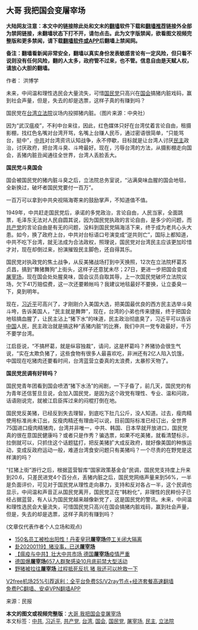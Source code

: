  <h2>大哥 我把国会变屠宰场</h2> <p class="notice"><b>大陆网友注意：本文中的链接除此处和文末的<a href="https://github.com/bannedbook/fanqiang" >翻墙</a>软件下载和<a href="https://github.com/killgcd/justmysocks/blob/master/README.md">翻墙推荐</a>链接外全部为禁网链接，未翻墙状态下打不开，请勿点击。此为文字版禁闻，欲看图文视频完整版和更多禁闻，请下载<a href="https://github.com/bannedbook/fanqiang">翻墙软件或APP</a>后翻墙上禁闻网。</p><p>备注：翻墙看新闻非常安全，翻墙以真实身份发表敏感言论有一定风险，但只看不说则没有任何风险，翻的人太多，政府管不过来，也不管。信息自由是天赋人权，请放心大胆的翻墙。</b></p>  <div class="entry"> <p>作者： 洪博学</p> <p id="summary">未来，中间温和理性选民会大量流失，可惜<a href="https://www.bannedbook.org/bnews/tag/%e5%9b%bd%e6%b0%91%e5%85%9a/" class="st_tag internal_tag" rel="tag" title="标签 国民党 下的日志">国民党</a>只高兴在<a href="https://www.bannedbook.org/bnews/tag/%e5%9b%bd%e4%bc%9a/" class="st_tag internal_tag" rel="tag" title="标签 国会 下的日志">国会</a>搞猪内脏戏码，赢到社会声量，但是，失去的却是选票，这样子真的有赚到吗？</p> <p id="conimg">国民党在<a href="https://www.bannedbook.org/bnews/tag/%e5%8f%b0%e6%b9%be/" class="st_tag internal_tag" rel="tag" title="标签 台湾 下的日志">台湾</a><a href="https://www.bannedbook.org/bnews/tag/%E7%AB%8B%E6%B3%95%E9%99%A2/" class="st_tag internal_tag" rel="tag" title="标签 立法院 下的日志">立法院</a>议场内投掷猪内脏。（图片来源：中央社）</p> <p>因为“武汉瘟疫”，不利中台来往，因此，红色媒体只好在台湾仗着言论自由，租摄影棚，找红色名嘴对台湾开骂，名嘴上台赚人民币，通过密语很简单，“只能骂台，挺中”，<a href="https://www.bannedbook.org/bnews/tag/%e4%b8%ad%e5%85%b1/" class="st_tag internal_tag" rel="tag" title="标签 中共 下的日志">中共</a>对台湾资讯认知战争，永不停歇，目标就是让台湾人讨厌<a href="https://www.bannedbook.org/bnews/tag/%e6%b0%91%e4%b8%bb/" class="st_tag internal_tag" rel="tag" title="标签 民主 下的日志">民主</a>政治，讨厌政府，把台湾斗臭、斗垮最好。现在，污辱台湾的方法，从摄影棚走向国会，丢猪内脏丑闻通往全世界，台湾人丢脸丢大。</p>  <p><strong>国民党斗臭国会</strong></p> <p>国会被国民党的猪内脏斗臭之后，立法院总务室说，“沾满臭味血腥的国会地毯，全新换过，破坏者国民党要付一百万”。</p> <p>一百万可以拿到中共央视隔海寄来的鼓励掌声，不知道值不值。</p> <p>1949年，中共赶走国民党后，承诺的多党政治，言论自由，人民当家，全面跳票，毛泽东无法对人民自圆其说，因为国民党执政的言论自由，是多少的问题，而<a href="https://www.bannedbook.org/bnews/tag/%e5%85%b1%e4%ba%a7%e5%85%9a/" class="st_tag internal_tag" rel="tag" title="标签 共产党 下的日志">共产党</a>的言论自由是有无的问题，没料到国民党隔海活下来，终于成为老共心头大患。如今，换了政府上台，中共对台标语口号演变成“逆共则亡”，国际上都知道，中共不吃下台湾，就无法成为合法政权，照理说，国民党对台湾民主应该更加珍惜才对，现在却倒过来，扮演摧毁民主脚色，还自得其乐。</p>  <p>国民党对执政党的焦土战争，从反美猪战场打到中天换照，12次在立法院杯葛苏贞昌，搞到“舞猪舞狗”上街头，这样子还意犹未尽；27日，更进一步把国会变成<a href="https://www.bannedbook.org/bnews/tag/%E5%B1%A0%E5%AE%B0%E5%9C%BA/" class="st_tag internal_tag" rel="tag" title="标签 屠宰场 下的日志">屠宰场</a>，现在国会处处腥臭味，国会议员自取其辱，上一次国民党破坏立法院议场，欠下41万赔偿费，这一次还要赖帐吗？我建议地毯最好不要换，让立委臭一下，臭到明年。</p> <p>现在，<a href="https://www.bannedbook.org/bnews/tag/%e4%b9%a0%e8%bf%91%e5%b9%b3/" class="st_tag internal_tag" rel="tag" title="标签 习近平 下的日志">习近平</a>可高兴了，才刚刚介入美国大选，把美国最优良的西方民主选举斗臭斗垮，告诉美国人，“民主就是舞弊”，现在，台湾的小弟也传来捷报，终于把国会地毯搞血腥了，让民主沾上“猪下水”的味道，民主政治彻底臭了，习近平可以告诉<span class='wp_keywordlink_affiliate'><a href="https://www.bannedbook.org/" title="中国" target="_blank">中国</a></span>人民，民主政治就是搞这种“丢猪内脏”的比赛，我们中共一党专政最好，千万不要学台湾。</p> <p>江启臣说，“不搞杯葛，就是纵容独裁”，请问，这是杯葛吗？养猪协会很生气说，“实在太欺负猪了，这些食物有很多人最喜欢吃，非洲还有2亿人陷入饥饿，中国现在吃猪肉还要看时间，台湾蓝营立委真的太浪费，太暴殄天物了。</p> <p><strong>国民党民调有好转吗？</strong></p>  <p>国民党青年团看到国会喷洒“猪下水汤”的闹剧，一下子昏了，前几天，国民党的有为青年还信誓旦旦说，会加入国民党，是因为这个政党有理性、专业、温和问政，话语刚说完，就被江启臣挥过来的闷棍打倒在地。</p> <p>国民党反美猪，已经反到失去理智，到底吃下肚几公斤，没人知道。过去，瘦肉精使用标准尚未订出，反瘦肉精还有理由可以说，目前国际标准已经订出，全世界75国进口瘦肉精猪肉，台湾并非唯一，中共、韩国、日本早就开放进口，国民党真的很在意国民健康吗？或者只是作秀？骗选票，如果不吃美猪，就看清楚标示，拉倒就可以，只抓住这个话题猛打，把反美猪扩大成反政府，就好像美国的种族运动，变成反政府运动一般，难道台湾食安问题只有美猪吗？一个尽责的在野党是这样演的吗？</p> <p>“扛猪上街”游行之后，根据蓝营智库“国家政策基金会”民调，国民党支持度上升来到20.6，只差民进党4个百分点，丢猪内脏之后，国民党网络声量来到56%，一半是负面评价，可见对于国民党从理性走向暴力，支持和反对各占一半，这个民调也显示，中间温和声音正从国民党离开，国民党正在“韩粉化”，非理性的民粹份子已经占据蓝营，有人认为国民党越来越像新党了，这是国民党的警讯。未来，中间温和理性选民会大量流失，可惜国民党只高兴在国会搞猪内脏戏码，赢到社会声量，但是，失去的却是选票，这样子真的有赚到吗？</p> <p>(文章仅代表作者个人立场和观点)</p>  <ul class='op-related-articles' title='相关阅读'> <li><a href='https://www.bannedbook.org/bnews/comments/20200809/1377316.html' target='_blank'>150名员工被检出阳性！丹麦皇冠<b>屠宰场</b>停工关闭大隔离</a></li> <li><a href='https://www.bannedbook.org/bnews/comments/20200119/1368099.html' target='_blank'>卦20200119】猪没事，已送<b>屠宰场</b></a></li> <li><a href='https://www.bannedbook.org/bnews/cbnews/20200630/1352906.html' target='_blank'>【瘟疫与中共】壮大中共市场 德国<b>屠宰场</b>疫情严重</a></li> <li><a href='https://www.bannedbook.org/bnews/baitai/20200619/1347445.html' target='_blank'>德国爆<b>屠宰场</b>657人群聚感染10月底前禁大型活动</a></li> <li><a href='https://www.bannedbook.org/bnews/funmedia/20200609/1342086.html' target='_blank'>野猪被拉往<b>屠宰场</b> 过程抵死反抗 猪 我还可以抢救一下</a></li> </ul> <p class="texttj"> <a href="https://github.com/bannedbook/fanqiang/wiki/V2ray%E6%9C%BA%E5%9C%BA" target="_blank">V2free机场25%引荐返利：全平台免费SS/V2ray节点+经济套餐高速翻墙</a><br/> <a href="https://github.com/bannedbook/fanqiang/wiki/%E7%A6%81%E9%97%BB%E7%BD%91%E5%AE%89%E5%8D%93%E7%BF%BB%E5%A2%99%E6%96%B0%E9%97%BBAPP" target="_blank">免费PC翻墙、安卓VPN翻墙APP</a></p><p> 来源：民报 </p><a name='sharetosocial'></a>       <div><b>本文的图文或视频完整版</b>：<a href='https://www.bannedbook.org/bnews/comments/20201206/1442965.html'>大哥 我把国会变屠宰场</a></div>  </div><!--END ENTRY--> <div class="postfooter"> <div>本文标签：<a href="https://www.bannedbook.org/bnews/tag/%e4%b8%ad%e5%85%b1/" rel="tag">中共</a>, <a href="https://www.bannedbook.org/bnews/tag/%e4%b9%a0%e8%bf%91%e5%b9%b3/" rel="tag">习近平</a>, <a href="https://www.bannedbook.org/bnews/tag/%e5%85%b1%e4%ba%a7%e5%85%9a/" rel="tag">共产党</a>, <a href="https://www.bannedbook.org/bnews/tag/%e5%8f%b0%e6%b9%be/" rel="tag">台湾</a>, <a href="https://www.bannedbook.org/bnews/tag/%e5%9b%bd%e4%bc%9a/" rel="tag">国会</a>, <a href="https://www.bannedbook.org/bnews/tag/%e5%9b%bd%e6%b0%91%e5%85%9a/" rel="tag">国民党</a>, <a href="https://www.bannedbook.org/bnews/tag/%E5%B1%A0%E5%AE%B0%E5%9C%BA/" rel="tag">屠宰场</a>, <a href="https://www.bannedbook.org/bnews/tag/%e6%b0%91%e4%b8%bb/" rel="tag">民主</a>, <a href="https://www.bannedbook.org/bnews/tag/%E7%AB%8B%E6%B3%95%E9%99%A2/" rel="tag">立法院</a></div>  </div><!--END POSTFOOTER--> 